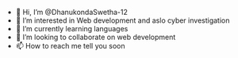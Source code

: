 - 👋 Hi, I’m @DhanukondaSwetha-12
- 👀 I’m interested in Web development and aslo cyber investigation 
- 🌱 I’m currently learning languages
- 💞️ I’m looking to collaborate on web development
- 📫 How to reach me tell you soon
  

<!---
DhanukondaSwetha-12/DhanukondaSwetha-12 is a ✨ special ✨ repository because its `README.md` (this file) appears on your GitHub profile.
You can click the Preview link to take a look at your changes.
--->
